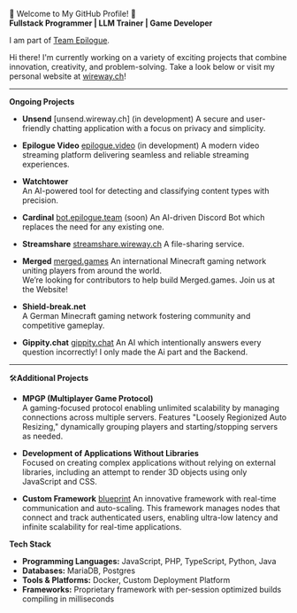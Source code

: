 🌟 Welcome to My GitHub Profile! 🌟  
**Fullstack Programmer | LLM Trainer | Game Developer**  

I am part of [Team Epilogue](https://epilogue.team).

Hi there! I'm currently working on a variety of exciting projects that combine innovation, creativity, and problem-solving. Take a look below or visit my personal website at [wireway.ch](https://wireway.ch)!

---

**Ongoing Projects**  

- **Unsend**  [unsend.wireway.ch] (in development)
  A secure and user-friendly chatting application with a focus on privacy and simplicity.  

- **Epilogue Video**  [epilogue.video](https://epilogue.video) (in development)
  A modern video streaming platform delivering seamless and reliable streaming experiences.  

- **Watchtower**  
  An AI-powered tool for detecting and classifying content types with precision.  

- **Cardinal**   [bot.epilogue.team](https://bot.epilogue.team) (soon)
  An AI-driven Discord Bot which replaces the need for any existing one.

- **Streamshare**  [streamshare.wireway.ch](https://streamshare.wirway.ch)
  A file-sharing service.

- **Merged**  [merged.games](https://merged.games)
  An international Minecraft gaming network uniting players from around the world.  
  We’re looking for contributors to help build Merged.games. Join us at the Website!

- **Shield-break.net**  
  A German Minecraft gaming network fostering community and competitive gameplay.  

- **Gippity.chat**  [gippity.chat](https://gippity.chat)
  An AI which intentionally answers every question incorrectly! I only made the Ai part and the Backend.

---

🛠**Additional Projects**  

- **MPGP (Multiplayer Game Protocol)**  
  A gaming-focused protocol enabling unlimited scalability by managing connections across multiple servers. Features "Loosely Regionized Auto Resizing," dynamically grouping players and starting/stopping servers as needed.  

- **Development of Applications Without Libraries**  
  Focused on creating complex applications without relying on external libraries, including an attempt to render 3D objects using only JavaScript and CSS.  

- **Custom Framework**   [blueprint](https://git.eplg.services/epilogue/blueprint)
  An innovative framework with real-time communication and auto-scaling. This framework manages nodes that connect and track authenticated users, enabling ultra-low latency and infinite scalability for real-time applications.  

**Tech Stack**  

- **Programming Languages:** JavaScript, PHP, TypeScript, Python, Java
- **Databases:** MariaDB, Postgres
- **Tools & Platforms:** Docker, Custom Deployment Platform
- **Frameworks:** Proprietary framework with per-session optimized builds compiling in milliseconds
